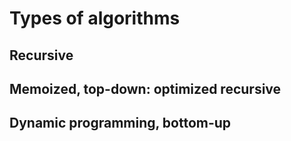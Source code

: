 # Types of algorithms

## Recursive

## Memoized, top-down: optimized recursive

## Dynamic programming, bottom-up